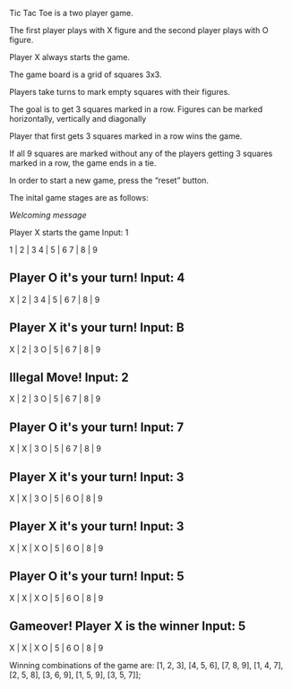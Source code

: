 Tic Tac Toe is a two player game. 

The first player plays with X figure and the second player plays with O figure. 

Player X always starts the game. 

The game board is a grid of squares 3x3. 

Players take turns to mark empty squares with their figures. 

The goal is to get 3 squares marked in a row. Figures can be marked horizontally, vertically and diagonally 

Player that first gets 3 squares marked in a row wins the game.

If all 9 squares are marked without any of the players getting 3 squares marked in a row, the game ends in a tie. 

In order to start a new game, press the “reset” button.


The inital game stages are as follows:

*Welcoming message*

Player X starts the game 
Input: 1 

1 | 2 | 3 
4 | 5 | 6
7 | 8 | 9

Player O it's your turn!
Input: 4
----------
X | 2 | 3 
4 | 5 | 6
7 | 8 | 9

Player X it's your turn!
Input: B
----------
X | 2 | 3 
O | 5 | 6
7 | 8 | 9

Illegal Move!
Input: 2
----------
X | 2 | 3 
O | 5 | 6
7 | 8 | 9

Player O it's your turn!
Input: 7
----------
X | X | 3 
O | 5 | 6
7 | 8 | 9


Player X it's your turn!
Input: 3
----------
X | X | 3 
O | 5 | 6
O | 8 | 9

Player X it's your turn!
Input: 3
----------
X | X | X 
O | 5 | 6
O | 8 | 9

Player O it's your turn!
Input: 5
----------
X | X | X 
O | 5 | 6
O | 8 | 9

Gameover! 
Player X is the winner 
Input: 5
----------
X | X | X 
O | 5 | 6
O | 8 | 9

Winning combinations of the game are: 
[1, 2, 3], [4, 5, 6], [7, 8, 9], [1, 4, 7],
[2, 5, 8], [3, 6, 9], [1, 5, 9], [3, 5, 7]];
